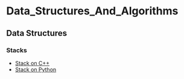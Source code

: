 # Data_Structures_And_Algorithms

## Data Structures

### Stacks
  * [Stack on C++](https://github.com/glacasellaUANDES/Data_Structures_And_Algorithms/blob/master/data_structures/first_section/stack.cpp) 
  * [Stack on Python](https://github.com/glacasellaUANDES/Data_Structures_And_Algorithms/blob/master/data_structures/first_section/stack.py) 

